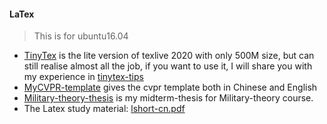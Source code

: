 #### LaTex

> This is for ubuntu16.04

- [TinyTex](./TinyTex) is the lite version of texlive 2020 with only 500M size, but can still realise almost all the job, if you want to use it, I will share you with my experience in [tinytex-tips](./tinytex-tips.md)
- [MyCVPR-template](./MyCVPR-template) gives the cvpr template both in Chinese and English
- [Military-theory-thesis](./Military-theory-thesis) is my midterm-thesis for Military-theory course.
- The Latex study material: [lshort-cn.pdf](./lshort-cn/pdf)
